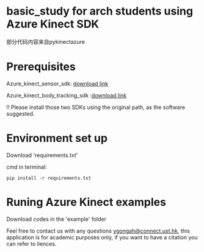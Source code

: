 # basic_study for arch students using Azure Kinect SDK 
部分代码内容来自pykinectazure

# Prerequisites
Azure_kinect_sensor_sdk: [download link](https://github.com/microsoft/Azure-Kinect-Sensor-SDK/blob/develop/docs/usage.md)

Azure_kinect_body_tracking_sdk :[download link](https://learn.microsoft.com/en-us/azure/kinect-dk/body-sdk-download)

!! Please install those two SDKs using the original path, as the software suggested. 

#  Environment set up
Download 'requirements.txt'

cmd in terminal:

```
pip install -r requirements.txt

```

# Runing Azure Kinect examples 

Download codes in the 'example' folder

Feel free to contact us with any questions ygongah@connect.ust.hk, this application is for academic purposes only, if you want to have a citation you can refer to liences.







